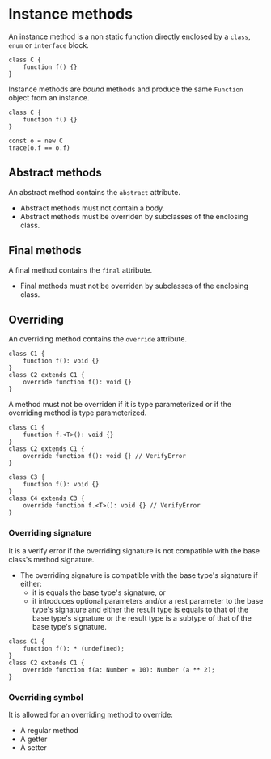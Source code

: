 # Instance methods

An instance method is a non static function directly enclosed by a `class`, `enum` or `interface` block.

```
class C {
    function f() {}
}
```

Instance methods are *bound* methods and produce the same `Function` object from an instance.

```
class C {
    function f() {}
}

const o = new C
trace(o.f == o.f)
```

## Abstract methods

An abstract method contains the `abstract` attribute.

* Abstract methods must not contain a body.
* Abstract methods must be overriden by subclasses of the enclosing class.

## Final methods

A final method contains the `final` attribute.

* Final methods must not be overriden by subclasses of the enclosing class.

## Overriding

An overriding method contains the `override` attribute.

```
class C1 {
    function f(): void {}
}
class C2 extends C1 {
    override function f(): void {}
}
```

A method must not be overriden if it is type parameterized or if the overriding method is type parameterized.

```
class C1 {
    function f.<T>(): void {}
}
class C2 extends C1 {
    override function f(): void {} // VerifyError
}

class C3 {
    function f(): void {}
}
class C4 extends C3 {
    override function f.<T>(): void {} // VerifyError
}
```

### Overriding signature

It is a verify error if the overriding signature is not compatible with the base class's method signature.
  * The overriding signature is compatible with the base type's signature if either:
    * it is equals the base type's signature, or
    * it introduces optional parameters and/or a rest parameter to the base type's signature and either the result type is equals to that of the base type's signature or the result type is a subtype of that of the base type's signature.

```
class C1 {
    function f(): * (undefined);
}
class C2 extends C1 {
    override function f(a: Number = 10): Number (a ** 2);
}
```

### Overriding symbol

It is allowed for an overriding method to override:

* A regular method
* A getter
* A setter